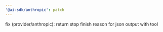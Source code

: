 ```yaml
---
'@ai-sdk/anthropic': patch
---
```


fix (provider/anthropic): return stop finish reason for json output with tool
